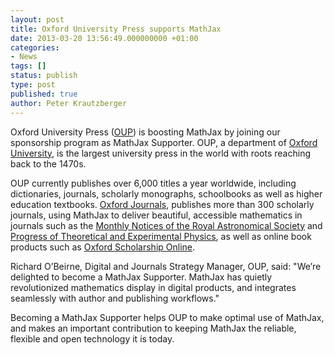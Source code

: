 ```yaml
---
layout: post
title: Oxford University Press supports MathJax
date: 2013-03-20 13:56:49.000000000 +01:00
categories:
- News
tags: []
status: publish
type: post
published: true
author: Peter Krautzberger
---
```


Oxford University Press ([OUP](http://www.oup.com)) is boosting MathJax by joining our sponsorship program as MathJax Supporter. OUP, a department of [Oxford University](http://www.ox.ac.uk/), is the largest university press in the world with roots reaching back to the 1470s.

OUP currently publishes over 6,000 titles a year worldwide, including dictionaries, journals, scholarly monographs, schoolbooks as well as higher education textbooks. [Oxford Journals](http://www.oxfordjournals.org/), publishes more than 300 scholarly journals, using MathJax to deliver beautiful, accessible mathematics in journals such as the  [Monthly Notices of the Royal Astronomical Society](http://mnras.oxfordjournals.org/) and [Progress of Theoretical and Experimental Physics](http://ptep.oxfordjournals.org/), as well as online book products such as [Oxford Scholarship Online](http://www.oxfordscholarship.com/).

Richard O’Beirne, Digital and Journals Strategy Manager, OUP, said: "We’re delighted to become a MathJax Supporter. MathJax has quietly revolutionized mathematics display in digital products, and integrates seamlessly with author and publishing workflows."

Becoming a MathJax Supporter helps OUP to make optimal use of MathJax, and makes an important contribution to keeping MathJax the reliable, flexible and open technology it is today.
